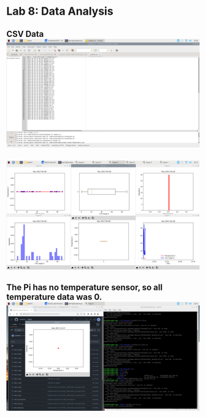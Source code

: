 # Lab 8: Data Analysis

CSV Data
![](Screenshots/lab8_csv.png)
---
![](Screenshots/lab8_1_1.png)
---
The Pi has no temperature sensor, so all temperature data was 0.
![](Screenshots/lab8_2_1.png)
---
